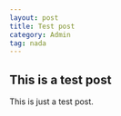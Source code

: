 ```yaml
---
layout: post
title: Test post
category: Admin
tag: nada
---
```


## This is a test post

This is just a test post.

